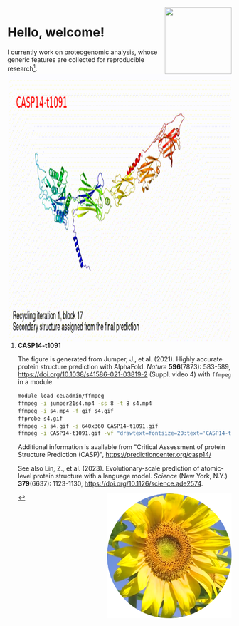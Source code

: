 <img src="https://jinghuazhao.github.io/assets/images/qr-logo.svg" align="right" width=150 height=150>

# Hello, welcome!

<img src="https://github.com/jinghuazhao/jinghuazhao/blob/master/CASP14-t1091-text.gif" align="left" height=600 width=1000>

I currently work on proteogenomic analysis, whose generic features are collected for reproducible research[^t1091].

---

[^t1091]: **CASP14-t1091**

    The figure is generated from Jumper, J., et al. (2021). Highly accurate protein structure prediction with AlphaFold. *Nature* **596**(7873): 583-589,
    <https://doi.org/10.1038/s41586-021-03819-2> (Suppl. video 4) with `ffmpeg` in a module.

    ```bash
    module load ceuadmin/ffmpeg
    ffmpeg -i jumper21s4.mp4 -ss 8 -t 8 s4.mp4
    ffmpeg -i s4.mp4 -f gif s4.gif
    ffprobe s4.gif
    ffmpeg -i s4.gif -s 640x360 CASP14-t1091.gif
    ffmpeg -i CASP14-t1091.gif -vf "drawtext=fontsize=20:text='CASP14-t1091':fontcolor=red:x=25:y=30" CASP14-t1091-text.gif
    ```

    Additional information is available from "Critical Assessment of protein Structure Prediction (CASP)", <https://predictioncenter.org/casp14/>

    See also Lin, Z., et al. (2023). Evolutionary-scale prediction of atomic-level protein structure with a language model. *Science* (New York, N.Y.) **379**(6637): 1123-1130, <https://doi.org/10.1126/science.ade2574>.

    <img src="https://github.com/jinghuazhao/jinghuazhao/blob/master/gansubaiyin-circle.png" align="right" height=280 width=280>
